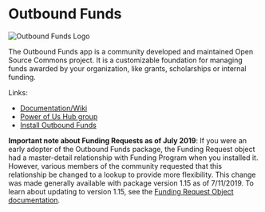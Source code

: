 # Outbound Funds 

![Outbound Funds Logo](https://github.com/SFDO-Community/OutboundFunds/blob/master/images/Outbound%20Funds%20OSC%20Logo%20250x250.png)

The Outbound Funds app is a community developed and maintained Open Source Commons project. It is a customizable foundation for managing funds awarded by your organization, like grants, scholarships or internal funding.

Links:
- [Documentation/Wiki](https://github.com/SFDO-Community/OutboundFunds/wiki)
- [Power of Us Hub group](https://powerofus.force.com/s/group/0F980000000CvlMCAS/community-project-outbound-funds)
- [Install Outbound Funds](https://install.salesforce.org/products/outbound-funds)

**Important note about Funding Requests as of July 2019**: 
If you were an early adopter of the Outbound Funds package, the Funding Request object had a master-detail relationship with Funding Program when you installed it. However, various members of the community requested that this relationship be changed to a lookup to provide more flexibility. This change was made generally available with package version 1.15 as of 7/11/2019. To learn about updating to version 1.15, see the [Funding Request Object documentation](https://github.com/SFDO-Community/OutboundFunds/wiki/Funding-Request-Object).
